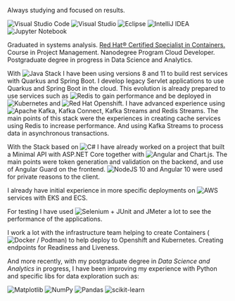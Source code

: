Always studying and focused on results.

![Visual Studio Code](https://img.shields.io/badge/Visual%20Studio%20Code-0078d7.svg?style=for-the-badge&logo=visual-studio-code&logoColor=white) 
![Visual Studio](https://img.shields.io/badge/Visual%20Studio-5C2D91.svg?style=for-the-badge&logo=visual-studio&logoColor=white) 
![Eclipse](https://img.shields.io/badge/Eclipse-FE7A16.svg?style=for-the-badge&logo=Eclipse&logoColor=white) 
![IntelliJ IDEA](https://img.shields.io/badge/IntelliJIDEA-000000.svg?style=for-the-badge&logo=intellij-idea&logoColor=white) 
![Jupyter Notebook](https://img.shields.io/badge/jupyter-%23FA0F00.svg?style=for-the-badge&logo=jupyter&logoColor=white) 

Graduated in systems analysis.
[Red Hat® Certified Specialist in Containers.](https://www.credly.com/badges/5be1df44-d40b-4588-84d6-41f5e633214e/linked_in_profile)
Course in Project Management.
Nanodegree Program Cloud Developer.
Postgraduate degree in progress in Data Science and Analytics.


With ![Java](https://img.shields.io/badge/java-%23ED8B00.svg?style=for-the-badge&logo=openjdk&logoColor=white) Stack I have been using versions 8 and 11 to build rest services with Quarkus and Spring Boot. I develop legacy Servlet applications to use Quarkus and Spring Boot in the cloud. This evolution is already prepared to use services such as ![Redis](https://img.shields.io/badge/redis-%23DD0031.svg?style=for-the-badge&logo=redis&logoColor=white) to gain performance and be deployed in ![Kubernetes](https://img.shields.io/badge/kubernetes-%23326ce5.svg?style=for-the-badge&logo=kubernetes&logoColor=white) and ![Red Hat](https://img.shields.io/badge/Red%20Hat-EE0000?style=for-the-badge&logo=redhat&logoColor=white) Openshift.
I have advanced experience using ![Apache Kafka](https://img.shields.io/badge/Apache%20Kafka-000?style=for-the-badge&logo=apachekafka), Kafka Connect, Kafka Streams and Redis Streams.
The main points of this stack were the experiences in creating cache services using Redis to increase performance. And using Kafka Streams to process data in asynchronous transactions.


With the Stack based on ![C#](https://img.shields.io/badge/c%23-%23239120.svg?style=for-the-badge&logo=c-sharp&logoColor=white)  I have already worked on a project that built a Minimal API with ASP.NET Core together with ![Angular](https://img.shields.io/badge/angular-%23DD0031.svg?style=for-the-badge&logo=angular&logoColor=white) and Chart.js.
The main points were token generation and validation on the backend, and use of Angular Guard on the frontend. ![NodeJS](https://img.shields.io/badge/node.js-6DA55F?style=for-the-badge&logo=node.js&logoColor=white) 10 and Angular 10 were used for private reasons to the client.


I already have initial experience in more specific deployments on ![AWS](https://img.shields.io/badge/AWS-%23FF9900.svg?style=for-the-badge&logo=amazon-aws&logoColor=white) services with EKS and ECS.

For testing I have used ![Selenium](https://img.shields.io/badge/-selenium-%43B02A?style=for-the-badge&logo=selenium&logoColor=white) + JUnit and JMeter a lot to see the performance of the applications.

I work a lot with the infrastructure team helping to create Containers (![Docker](https://img.shields.io/badge/docker-%230db7ed.svg?style=for-the-badge&logo=docker&logoColor=white) / Podman) to help deploy to Openshift and Kubernetes. Creating endpoints for Readiness and Liveness.

And more recently, with my postgraduate degree in *Data Science and Analytics* in progress, I have been improving my experience with Python and specific libs for data exploration such as:

![Matplotlib](https://img.shields.io/badge/Matplotlib-%23ffffff.svg?style=for-the-badge&logo=Matplotlib&logoColor=black)
![NumPy](https://img.shields.io/badge/numpy-%23013243.svg?style=for-the-badge&logo=numpy&logoColor=white)
![Pandas](https://img.shields.io/badge/pandas-%23150458.svg?style=for-the-badge&logo=pandas&logoColor=white)
![scikit-learn](https://img.shields.io/badge/scikit--learn-%23F7931E.svg?style=for-the-badge&logo=scikit-learn&logoColor=white)
